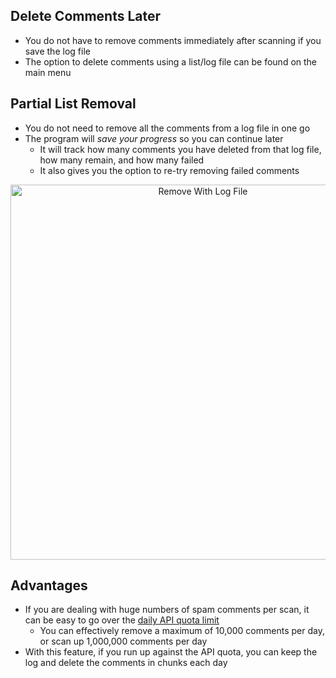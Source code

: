 ## Delete Comments Later
* You do not have to remove comments immediately after scanning if you save the log file
* The option to delete comments using a list/log file can be found on the main menu

## Partial List Removal
* You do not need to remove all the comments from a log file in one go
* The program will _save your progress_ so you can continue later
   * It will track how many comments you have deleted from that log file, how many remain, and how many failed
   * It also gives you the option to re-try removing failed comments

<p align="center"><img width="600" alt="Remove With Log File" src="https://i.imgur.com/cnwwIdG.png"></p>

## Advantages
* If you are dealing with huge numbers of spam comments per scan, it can be easy to go over the [daily API quota limit](https://github.com/ThioJoe/YT-Spammer-Purge/wiki/Understanding-YouTube-API-Quota-Limits)
   * You can effectively remove a maximum of 10,000 comments per day, or scan up 1,000,000 comments per day
* With this feature, if you run up against the API quota, you can keep the log and delete the comments in chunks each day

